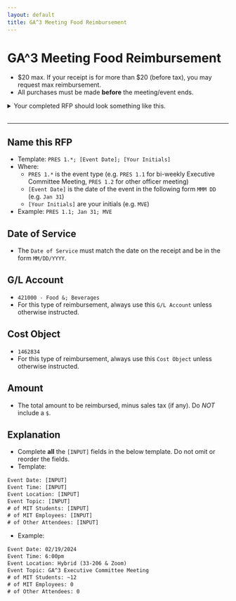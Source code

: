 ```yaml
---
layout: default
title: GA^3 Meeting Food Reimbursement
---
```


# GA^3 Meeting Food Reimbursement

* $20 max. If your receipt is for more than $20 (before tax), you may request max reimbursement.
* All purchases must be made **before** the meeting/event ends.

<details>
<summary>Your completed RFP should look something like this.</summary>
<img src="imgs/ga3-meeting-rfp.png">
</details>
<br/>
<hr/>



## Name this RFP
* Template: `PRES 1.*; [Event Date]; [Your Initials]`
* Where:
    * `PRES 1.*` is the event type (e.g. `PRES 1.1` for bi-weekly Executive Committee Meeting, `PRES 1.2` for other officer meeting)
    * `[Event Date]` is the date of the event in the following form `MMM DD` (e.g. `Jan 31`)
    * `[Your Initials]` are your initials (e.g. `MVE`)
* Example: `PRES 1.1; Jan 31; MVE`



## Date of Service
* The `Date of Service` must match the date on the receipt and be in the form `MM/DD/YYYY`.



## G/L Account
* `421000 - Food &; Beverages`
* For this type of reimbursement, always use this `G/L Account` unless otherwise instructed.



## Cost Object
* `1462834`
* For this type of reimbursement, always use this `Cost Object` unless otherwise instructed.



## Amount
* The total amount to be reimbursed, minus sales tax (if any). Do *NOT* include a `$`.



## Explanation
* Complete **all** the `[INPUT]` fields in the below template. Do not omit or reorder the fields.
* Template:

```
Event Date: [INPUT]
Event Time: [INPUT]
Event Location: [INPUT]
Event Topic: [INPUT]
# of MIT Students: [INPUT]
# of MIT Employees: [INPUT]
# of Other Attendees: [INPUT]
```

* Example:

```
Event Date: 02/19/2024
Event Time: 6:00pm
Event Location: Hybrid (33-206 & Zoom)
Event Topic: GA^3 Executive Committee Meeting
# of MIT Students: ~12
# of MIT Employees: 0
# of Other Attendees: 0
```
